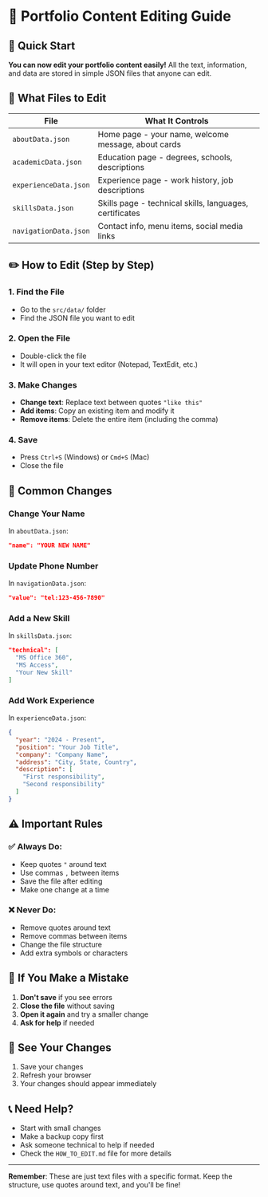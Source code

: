 # 🎨 Portfolio Content Editing Guide

## 🎯 Quick Start

**You can now edit your portfolio content easily!** All the text, information, and data are stored in simple JSON files that anyone can edit.

## 📁 What Files to Edit

| File | What It Controls |
|------|------------------|
| `aboutData.json` | Home page - your name, welcome message, about cards |
| `academicData.json` | Education page - degrees, schools, descriptions |
| `experienceData.json` | Experience page - work history, job descriptions |
| `skillsData.json` | Skills page - technical skills, languages, certificates |
| `navigationData.json` | Contact info, menu items, social media links |

## ✏️ How to Edit (Step by Step)

### 1. Find the File
- Go to the `src/data/` folder
- Find the JSON file you want to edit

### 2. Open the File
- Double-click the file
- It will open in your text editor (Notepad, TextEdit, etc.)

### 3. Make Changes
- **Change text**: Replace text between quotes `"like this"`
- **Add items**: Copy an existing item and modify it
- **Remove items**: Delete the entire item (including the comma)

### 4. Save
- Press `Ctrl+S` (Windows) or `Cmd+S` (Mac)
- Close the file

## 🔧 Common Changes

### Change Your Name
In `aboutData.json`:
```json
"name": "YOUR NEW NAME"
```

### Update Phone Number
In `navigationData.json`:
```json
"value": "tel:123-456-7890"
```

### Add a New Skill
In `skillsData.json`:
```json
"technical": [
  "MS Office 360",
  "MS Access",
  "Your New Skill"
]
```

### Add Work Experience
In `experienceData.json`:
```json
{
  "year": "2024 - Present",
  "position": "Your Job Title",
  "company": "Company Name",
  "address": "City, State, Country",
  "description": [
    "First responsibility",
    "Second responsibility"
  ]
}
```

## ⚠️ Important Rules

### ✅ Always Do:
- Keep quotes `"` around text
- Use commas `,` between items
- Save the file after editing
- Make one change at a time

### ❌ Never Do:
- Remove quotes around text
- Remove commas between items
- Change the file structure
- Add extra symbols or characters

## 🚨 If You Make a Mistake

1. **Don't save** if you see errors
2. **Close the file** without saving
3. **Open it again** and try a smaller change
4. **Ask for help** if needed

## 🎉 See Your Changes

1. Save your changes
2. Refresh your browser
3. Your changes should appear immediately

## 📞 Need Help?

- Start with small changes
- Make a backup copy first
- Ask someone technical to help if needed
- Check the `HOW_TO_EDIT.md` file for more details

---

**Remember**: These are just text files with a specific format. Keep the structure, use quotes around text, and you'll be fine!
